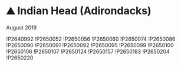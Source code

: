 # ⛰️ Indian Head (Adirondacks)
August 2019

!P2640992
!P2650052
!P2650056
!P2650060
!P2650074
!P2650086
!P2650090
!P2650091
!P2650092
!P2650095
!P2650099
!P2650100
!P2650106
!P2650107
!P2650124
!P2650157
!P2650183
!P2650204
!P2650220
